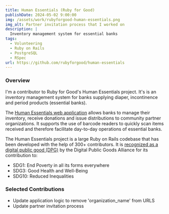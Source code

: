 ```yaml
---
title: Human Essentials (Ruby for Good)
publishDate: 2024-05-02 9:00:00
img: /assets/work/rubyforgood-human-essentials.png
img_alt: Partner invitation process that I worked on
description: |
  Inventory management system for essential banks
tags:
  - Volunteering
  - Ruby on Rails
  - PostgreSQL
  - RSpec
url: https://github.com/rubyforgood/human-essentials
---
```


### Overview

I'm a contributor to Ruby for Good's Human Essentials project. It's is an inventory management system for banks supplying diaper, incontinence and period products (essential banks).

The [Human Essentials web application](https://humanessentials.app/) allows banks to manage their inventory, receive donations and issue distributions to community partner organizations. It supports the use of barcode readers to quickly scan items received and therefore facilitate day-to-day operations of essential banks.

The Human Essentials project is a large Ruby on Rails codebase that has been developed with the help of 300+ contributors. It is [recognized as a digital public good (DPG)](https://app.digitalpublicgoods.net/a/10622) by the Digital Public Goods Alliance for its contribution to:
  - SDG1: End Poverty in all its forms everywhere
  - SDG3: Good Health and Well-Being
  - SDG10: Reduced Inequalities

### Selected Contributions

- Update application logic to remove 'organization_name' from URLS
- Update partner invitation process